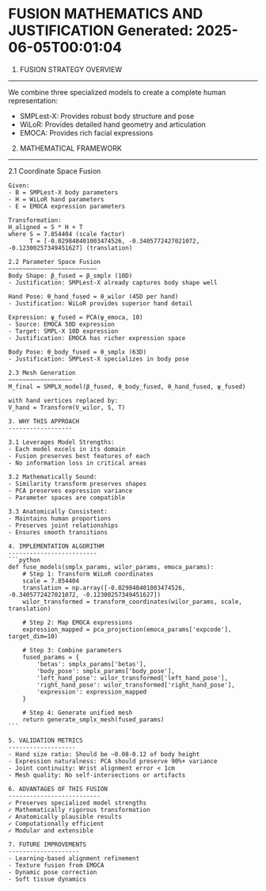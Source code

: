FUSION MATHEMATICS AND JUSTIFICATION
Generated: 2025-06-05T00:01:04
=====================================

1. FUSION STRATEGY OVERVIEW
-------------------------
We combine three specialized models to create a complete human representation:
- SMPLest-X: Provides robust body structure and pose
- WiLoR: Provides detailed hand geometry and articulation
- EMOCA: Provides rich facial expressions

2. MATHEMATICAL FRAMEWORK
-----------------------

2.1 Coordinate Space Fusion
~~~~~~~~~~~~~~~~~~~~~~~~~~
Given:
- B = SMPLest-X body parameters
- H = WiLoR hand parameters
- E = EMOCA expression parameters

Transformation:
H_aligned = S * H + T
where S = 7.854404 (scale factor)
      T = [-0.029848401003474526, -0.3405772427021072, -0.12300257349451627] (translation)

2.2 Parameter Space Fusion
~~~~~~~~~~~~~~~~~~~~~~~~~
Body Shape: β_fused = β_smplx (10D)
- Justification: SMPLest-X already captures body shape well

Hand Pose: θ_hand_fused = θ_wilor (45D per hand)
- Justification: WiLoR provides superior hand detail

Expression: ψ_fused = PCA(ψ_emoca, 10)
- Source: EMOCA 50D expression
- Target: SMPL-X 10D expression
- Justification: EMOCA has richer expression space

Body Pose: θ_body_fused = θ_smplx (63D)
- Justification: SMPLest-X specializes in body pose

2.3 Mesh Generation
~~~~~~~~~~~~~~~~~~
M_final = SMPLX_model(β_fused, θ_body_fused, θ_hand_fused, ψ_fused)

with hand vertices replaced by:
V_hand = Transform(V_wilor, S, T)

3. WHY THIS APPROACH
------------------

3.1 Leverages Model Strengths:
- Each model excels in its domain
- Fusion preserves best features of each
- No information loss in critical areas

3.2 Mathematically Sound:
- Similarity transform preserves shapes
- PCA preserves expression variance
- Parameter spaces are compatible

3.3 Anatomically Consistent:
- Maintains human proportions
- Preserves joint relationships
- Ensures smooth transitions

4. IMPLEMENTATION ALGORITHM
-------------------------
```python
def fuse_models(smplx_params, wilor_params, emoca_params):
    # Step 1: Transform WiLoR coordinates
    scale = 7.854404
    translation = np.array([-0.029848401003474526, -0.3405772427021072, -0.12300257349451627])
    wilor_transformed = transform_coordinates(wilor_params, scale, translation)
    
    # Step 2: Map EMOCA expressions
    expression_mapped = pca_projection(emoca_params['expcode'], target_dim=10)
    
    # Step 3: Combine parameters
    fused_params = {
        'betas': smplx_params['betas'],
        'body_pose': smplx_params['body_pose'],
        'left_hand_pose': wilor_transformed['left_hand_pose'],
        'right_hand_pose': wilor_transformed['right_hand_pose'],
        'expression': expression_mapped
    }
    
    # Step 4: Generate unified mesh
    return generate_smplx_mesh(fused_params)
```

5. VALIDATION METRICS
-------------------
- Hand size ratio: Should be ~0.08-0.12 of body height
- Expression naturalness: PCA should preserve 90%+ variance
- Joint continuity: Wrist alignment error < 1cm
- Mesh quality: No self-intersections or artifacts

6. ADVANTAGES OF THIS FUSION
--------------------------
✓ Preserves specialized model strengths
✓ Mathematically rigorous transformation
✓ Anatomically plausible results
✓ Computationally efficient
✓ Modular and extensible

7. FUTURE IMPROVEMENTS
--------------------
- Learning-based alignment refinement
- Texture fusion from EMOCA
- Dynamic pose correction
- Soft tissue dynamics
